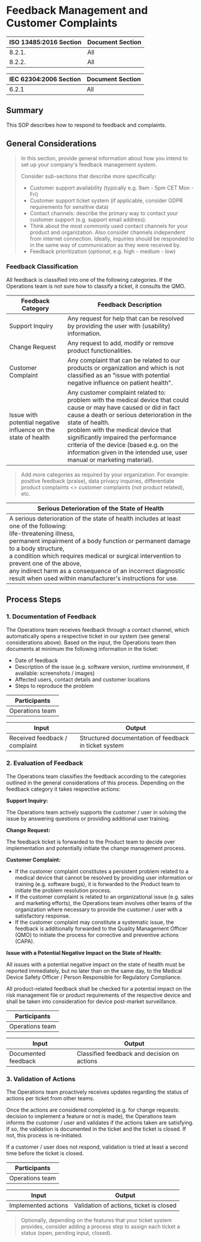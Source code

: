 # Feedback Management and Customer Complaints

| ISO 13485:2016 Section | Document Section |
|------------------------|------------------|
| 8.2.1.                 | All              |
| 8.2.2.                 | All              |

| IEC 62304:2006 Section | Document Section |
|------------------------|------------------|
| 6.2.1                  | All              |

## Summary

This SOP describes how to respond to feedback and complaints.

## General Considerations

> In this section, provide general information about how you intend to set up your company's feedback
> management system.
>
> Consider sub-sections that describe more specifically:
>
> * Customer support availability (typically e.g. 9am - 5pm CET Mon - Fri)
> * Customer support ticket system (if applicable, consider GDPR requirements for sensitive data)
> * Contact channels: describe the primary way to contact your customer support (e.g. support email address).
> * Think about the most commonly used contact channels for your product and organization. Also consider
>   channels independent from internet connection. Ideally, inquiries should be responded to in the same way of
>   communication as they were received by.
> * Feedback prioritization (*optional*, e.g. high - medium - low)

### Feedback Classification

All feedback is classified into one of the following categories. If the Operations team is not sure how to
classify a ticket, it consults the QMO.

| Feedback Category                                              | Feedback Description                                                                                                                                                                                                                                                                                                                                                                                               |
|----------------------------------------------------------------|--------------------------------------------------------------------------------------------------------------------------------------------------------------------------------------------------------------------------------------------------------------------------------------------------------------------------------------------------------------------------------------------------------------------|
| Support Inquiry                                                | Any request for help that can be resolved by providing the user with (usability) information.                                                                                                                                                                                                                                                                                                                      |
| Change Request                                                 | Any request to add, modify or remove product functionalities.                                                                                                                                                                                                                                                                                                                                                      |
| Customer Complaint                                             | Any complaint that can be related to our products or organization and which is not classified as an "issue with potential negative influence on patient health".                                                                                                                                                                                                                                                   |
| Issue with potential negative influence on the state of health | Any customer complaint related to:<br>problem with the medical device that could cause or may have caused or did in fact cause a death or serious deterioration in the state of health.<br>problem with the medical device that significantly impaired the performance criteria of the device (based e.g. on the information given in the intended use, user manual or marketing material). |

> Add more categories as required by your organization. For example: positive feedback (praise), data privacy inquiries, differentiate product complaints <> customer complaints (not product related), etc.

| Serious Deterioration of the State of Health                                                                                                                                                                                                                                                                                                                                                                                      |
|-----------------------------------------------------------------------------------------------------------------------------------------------------------------------------------------------------------------------------------------------------------------------------------------------------------------------------------------------------------------------------------------------------------------------------------|
| A serious deterioration of the state of health includes at least one of the following:<br>life-threatening illness,<br>permanent impairment of a body function or permanent damage to a body structure,<br>a condition which requires medical or surgical intervention to prevent one of the above,<br>any indirect harm as a consequence of an incorrect diagnostic result when used within manufacturer's instructions for use. |

## Process Steps

### 1. Documentation of Feedback

The Operations team receives feedback through a contact channel, which automatically opens a respective ticket
in our system (see general considerations above). Based on the input, the Operations team then documents at
minimum the following information in the ticket:

* Date of feedback
* Description of the issue (e.g. software version, runtime environment, if available: screenshots / images)
* Affected users, contact details and customer locations
* Steps to reproduce the problem

| Participants    |
|-----------------|
| Operations team |

| Input                         | Output                                                |
|-------------------------------|-------------------------------------------------------|
| Received feedback / complaint | Structured documentation of feedback in ticket system |


### 2. Evaluation of Feedback

The Operations team classifies the feedback according to the categories outlined in the general considerations
of this process.  Depending on the feedback category it takes respective actions:

**Support Inquiry:**

The Operations team actively supports the customer / user in solving the issue by answering questions or
providing additional user training.

**Change Request:**

The feedback ticket is forwarded to the Product team to decide over implementation and potentially initiate the change management process.

**Customer Complaint:**

* If the customer complaint constitutes a persistent problem related to a medical device that cannot be
  resolved by providing user information or training (e.g. software bugs), it is forwarded to the Product team
  to initiate the problem resolution process.
* If the customer complaint is related to an organizational issue (e.g. sales and marketing efforts), the
  Operations team involves other teams of the organization where necessary to provide the customer / user with
  a satisfactory response.
* If the customer complaint may constitute a systematic issue, the feedback is additionally forwarded to the
  Quality Management Officer (QMO) to initiate the process for corrective and preventive actions (CAPA).

**Issue with a Potential Negative Impact on the State of Health:**

All issues with a potential negative impact on the state of health must be reported immediately, but no later
than on the same day, to the Medical Device Safety Officer / Person Responsible for Regulatory Compliance.

All product-related feedback shall be checked for a potential impact on the risk management file or product requirements of the respective device and shall be taken into consideration for device post-market surveillance.

| Participants    |
|-----------------|
| Operations team |

| Input               | Output                                      |
|---------------------|---------------------------------------------|
| Documented feedback | Classified feedback and decision on actions |

### 3. Validation of Actions

The Operations team proactively receives updates regarding the status of actions per ticket from other teams.

Once the actions are considered completed (e.g. for change requests: decision to implement a feature or not is
made), the Operations team informs the customer / user and validates if the actions taken are satisfying. If
so, the validation is documented in the ticket and the ticket is closed. If not, this process is re-initiated.

If a customer / user does not respond, validation is tried at least a second time before the ticket is closed.

| Participants    |
|-----------------|
| Operations team |

| Input               | Output                                  |
|---------------------|-----------------------------------------|
| Implemented actions | Validation of actions, ticket is closed |

> Optionally, depending on the features that your ticket system provides, consider adding a process step to
> assign each ticket a status (open, pending input, closed).
